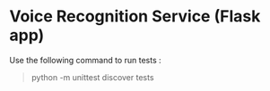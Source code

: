 # Voice Recognition Service (Flask app)

Use the following command to run tests :

> python -m unittest discover tests
